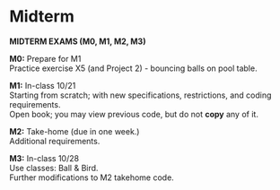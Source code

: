 # Midterm

__MIDTERM EXAMS (M0, M1, M2, M3)__

**M0:**  Prepare for M1  
Practice exercise X5 (and Project 2) - bouncing balls on pool table.

**M1:**  In-class 10/21  
Starting from scratch; with new specifications, restrictions, and coding requirements.  
Open book; you may view previous code, but do not **copy** any of it.

**M2:**  Take-home (due in one week.)  
Additional requirements.

**M3:**  In-class 10/28  
Use classes:  Ball & Bird.  
Further modifications to M2 takehome code.


